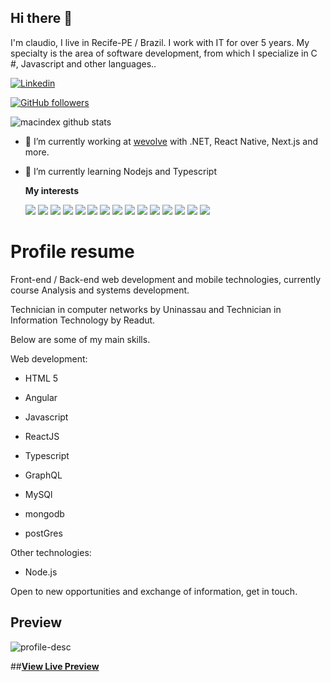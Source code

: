 

## Hi there 👋

I'm claudio, I live in Recife-PE / Brazil. I work with IT for over 5 years. My specialty is the area of software development, from which I specialize in C #, Javascript and other languages..


[![Linkedin](https://img.shields.io/badge/-LinkedIn-222222?style=flat-square&logo=Linkedin&logoColor=white&link=https://www.linkedin.com/in/claudio-holanda/)](https://www.linkedin.com/in/claudio-holanda/)

[![GitHub followers](https://img.shields.io/github/followers/macindex.svg?style=social&label=Follow&maxAge=2592000)](https://github.com/macindex?tab=followers)

![macindex github stats](https://github-readme-stats.vercel.app/api?username=macindex&show_icons=true&title_color=fff&icon_color=FFCC00&text_color=9f9f9f&bg_color=151515)

- 🔭 I’m currently working at [wevolve](https://wevolve.dev) with .NET, React Native, Next.js and more.
- 🌱 I’m currently learning Nodejs and Typescript




  </tr>
  <tr>
    <td>
      <p><strong>My interests</strong></p>
      <img src="https://img.shields.io/badge/MongoDB-4EA94B?style=for-the-badge&logo=mongodb&logoColor=white" />
      <img src="https://img.shields.io/badge/Node.js-43853D?style=for-the-badge&logo=node.js&logoColor=white"/>
      <img src="https://img.shields.io/badge/Bootstrap-563D7C?style=for-the-badge&logo=bootstrap&logoColor=white"/>
     <img src="https://img.shields.io/badge/Angular-DD0031?style=for-the-badge&logo=angular&logoColor=white"/>
      <img src="https://img.shields.io/badge/HTML-239120?style=for-the-badge&logo=html5&logoColor=white"/>
      <img src="https://img.shields.io/badge/CSS-239120?&style=for-the-badge&logo=css3&logoColor=white"/>
      <img src="https://img.shields.io/badge/JavaScript-F7DF1E?style=for-the-badge&logo=javascript&logoColor=black"/>
     <img src="https://img.shields.io/badge/TypeScript-007ACC?style=for-the-badge&logo=typescript&logoColor=white"/>
      <img src="https://img.shields.io/badge/GitHub-100000?style=for-the-badge&logo=github&logoColor=white"/>
      <img src="https://img.shields.io/badge/Sass-CC6699?style=for-the-badge&logo=sass&logoColor=white"/>
      <img src="https://img.shields.io/badge/React-20232A?style=for-the-badge&logo=react&logoColor=61DAFB"/>
      <img src="https://img.shields.io/badge/MySQL-00000F?style=for-the-badge&logo=mysql&logoColor=white"/>
      <img src="https://img.shields.io/badge/PostgreSQL-316192?style=for-the-badge&logo=postgresql&logoColor=white"/>
      <img src="https://img.shields.io/badge/SQLite-07405E?style=for-the-badge&logo=sqlite&logoColor=white"/>
      <img src="https://img.shields.io/badge/Laravel-FF2D20?style=for-the-badge&logo=laravel&logoColor=white"/>


<!--
**macindex/macindex** is a ✨ _special_ ✨ repository because its `README.md` (this file) appears on your GitHub profile.
Here are some ideas to get you started:

- 🔭 I’m currently working on ...
- 🌱 I’m currently learning ...
- 👯 I’m looking to collaborate on ...
- 🤔 I’m looking for help with ...
- 💬 Ask me about ...
- 📫 How to reach me: ...
- 😄 Pronouns: ...
- ⚡ Fun fact: ...
-->


# Profile resume

 Front-end / Back-end web development and mobile technologies, currently course Analysis and systems development.

Technician in computer networks by Uninassau and Technician in Information Technology by Readut.

Below are some of my main skills.

Web development:
* HTML 5
* Angular
* Javascript
* ReactJS
* Typescript
* GraphQL

* MySQl
* mongodb
* postGres


Other technologies:

* Node.js

Open to new opportunities and exchange of information, get in touch.

## Preview

![profile-desc](https://i.imgur.com/2h34dxu.jpg "profile-desc")

##**[View Live Preview](https://macindex.github.io/claudio-holanda.github.io/)**





